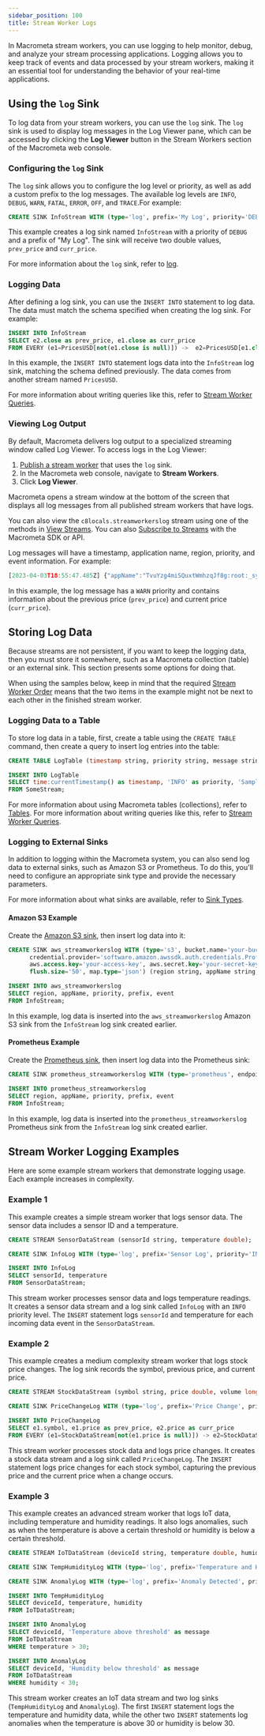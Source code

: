 ```yaml
---
sidebar_position: 100
title: Stream Worker Logs
---
```


In Macrometa stream workers, you can use logging to help monitor, debug, and analyze your stream processing applications. Logging allows you to keep track of events and data processed by your stream workers, making it an essential tool for understanding the behavior of your real-time applications.

## Using the `log` Sink

To log data from your stream workers, you can use the `log` sink. The `log` sink is used to display log messages in the Log Viewer pane, which can be accessed by clicking the **Log Viewer** button in the Stream Workers section of the Macrometa web console.

### Configuring the `log` Sink

The `log` sink allows you to configure the log level or priority, as well as add a custom prefix to the log messages. The available log levels are `INFO`, `DEBUG`, `WARN`, `FATAL`, `ERROR`, `OFF`, and `TRACE`.For example:

```sql
CREATE SINK InfoStream WITH (type='log', prefix='My Log', priority='DEBUG') (prev_price double, curr_price double);
```

This example creates a log sink named `InfoStream` with a priority of `DEBUG` and a prefix of "My Log". The sink will receive two double values, `prev_price` and `curr_price`.

For more information about the `log` sink, refer to [log](sink/sink-types/log).

### Logging Data

After defining a log sink, you can use the `INSERT INTO` statement to log data. The data must match the schema specified when creating the log sink. For example:

```sql
INSERT INTO InfoStream
SELECT e2.close as prev_price, e1.close as curr_price
FROM EVERY (e1=PricesUSD[not(e1.close is null)]) ->  e2=PricesUSD[e1.close >= e2.close];
```

In this example, the `INSERT INTO` statement logs data into the `InfoStream` log sink, matching the schema defined previously. The data comes from another stream named `PricesUSD`.

For more information about writing queries like this, refer to [Stream Worker Queries](query-guide/).

### Viewing Log Output

By default, Macrometa delivers log output to a specialized streaming window called Log Viewer. To access logs in the Log Viewer:

1. [Publish a stream worker](stream-worker-tasks/publish-unpublish-stream-workers) that uses the `log` sink.
2. In the Macrometa web console, navigate to **Stream Workers**.
3. Click **Log Viewer**.

Macrometa opens a stream window at the bottom of the screen that displays all log messages from all published stream workers that have logs.

You can also view the `c8locals.streamworkerslog` stream using one of the methods in [View Streams](../streams/stream-tasks/view-streams). You can also [Subscribe to Streams](../streams/stream-tasks/subscribe-streams) with the Macrometa SDK or API.

Log messages will have a timestamp, application name, region, priority, and event information. For example:

```js
[2023-04-03T18:55:47.485Z] {"appName":"TvuYzg4miSQuxtWmhzqJf8g:root:_system:log-producer","prefix":"","region":"play-us-west","priority":"WARN","event":{"prev_price":28220.23,"curr_price":28218.31}}
```

In this example, the log message has a `WARN` priority and contains information about the previous price (`prev_price`) and current price (`curr_price`).

## Storing Log Data

Because streams are not persistent, if you want to keep the logging data, then you must store it somewhere, such as a Macrometa collection (table) or an external sink. This section presents some options for doing that.

When using the samples below, keep in mind that the required [Stream Worker Order](stream-worker-basics/stream-worker-order) means that the two items in the example might not be next to each other in the finished stream worker.

### Logging Data to a Table

To store log data in a table, first, create a table using the `CREATE TABLE` command, then create a query to insert log entries into the table:

```sql
CREATE TABLE LogTable (timestamp string, priority string, message string);

INSERT INTO LogTable
SELECT time:currentTimestamp() as timestamp, 'INFO' as priority, 'Sample log message' as message
FROM SomeStream;
```

For more information about using Macrometa tables (collections), refer to [Tables](table/). For more information about writing queries like this, refer to [Stream Worker Queries](query-guide/).

### Logging to External Sinks

In addition to logging within the Macrometa system, you can also send log data to external sinks, such as Amazon S3 or Prometheus. To do this, you'll need to configure an appropriate sink type and provide the necessary parameters.

For more information about what sinks are available, refer to [Sink Types](sink/sink-types/).

#### Amazon S3 Example

Create the [Amazon S3 sink](sink/sink-types/s3), then insert log data into it:

```sql
CREATE SINK aws_streamworkerslog WITH (type='s3', bucket.name='your-bucket', object.path='streamworkerslog', aws.region='us-west-1',
      credential.provider='software.amazon.awssdk.auth.credentials.ProfileCredentialsProvider', 
      aws.access.key='your-access-key', aws.secret.key='your-secret-key',
      flush.size='50', map.type='json') (region string, appName string, priority string, prefix string, event object);

INSERT INTO aws_streamworkerslog
SELECT region, appName, priority, prefix, event
FROM InfoStream;
```

In this example, log data is inserted into the `aws_streamworkerslog` Amazon S3 sink from the `InfoStream` log sink created earlier.

#### Prometheus Example

Create the [Prometheus sink](sink/sink-types/prometheus), then insert log data into the Prometheus sink:

```sql
CREATE SINK prometheus_streamworkerslog WITH (type='prometheus', endpoint='http://localhost:9091', job='streamworkerslog', instance='my-instance') (region string, appName string, priority string, prefix string, event object);

INSERT INTO prometheus_streamworkerslog
SELECT region, appName, priority, prefix, event
FROM InfoStream;
```

In this example, log data is inserted into the `prometheus_streamworkerslog` Prometheus sink from the `InfoStream` log sink created earlier.

## Stream Worker Logging Examples

Here are some example stream workers that demonstrate logging usage. Each example increases in complexity.

### Example 1

This example creates a simple stream worker that logs sensor data. The sensor data includes a sensor ID and a temperature.

```sql
CREATE STREAM SensorDataStream (sensorId string, temperature double);

CREATE SINK InfoLog WITH (type='log', prefix='Sensor Log', priority='INFO') (sensorId string, temperature double);

INSERT INTO InfoLog
SELECT sensorId, temperature
FROM SensorDataStream;
```

This stream worker processes sensor data and logs temperature readings. It creates a sensor data stream and a log sink called `InfoLog` with an `INFO` priority level. The `INSERT` statement logs `sensorId` and temperature for each incoming data event in the `SensorDataStream`.

### Example 2

This example creates a medium complexity stream worker that logs stock price changes. The log sink records the symbol, previous price, and current price.

```sql
CREATE STREAM StockDataStream (symbol string, price double, volume long);

CREATE SINK PriceChangeLog WITH (type='log', prefix='Price Change', priority='INFO') (symbol string, prev_price double, curr_price double);

INSERT INTO PriceChangeLog
SELECT e1.symbol, e1.price as prev_price, e2.price as curr_price
FROM EVERY (e1=StockDataStream[not(e1.price is null)]) -> e2=StockDataStream[e1.price != e2.price];
```

This stream worker processes stock data and logs price changes. It creates a stock data stream and a log sink called `PriceChangeLog`. The `INSERT` statement logs price changes for each stock symbol, capturing the previous price and the current price when a change occurs.

### Example 3

This example creates an advanced stream worker that logs IoT data, including temperature and humidity readings. It also logs anomalies, such as when the temperature is above a certain threshold or humidity is below a certain threshold.

```sql
CREATE STREAM IoTDataStream (deviceId string, temperature double, humidity double, timestamp string);

CREATE SINK TempHumidityLog WITH (type='log', prefix='Temperature and Humidity', priority='INFO') (deviceId string, temperature double, humidity double);

CREATE SINK AnomalyLog WITH (type='log', prefix='Anomaly Detected', priority='WARN') (deviceId string, message string);

INSERT INTO TempHumidityLog
SELECT deviceId, temperature, humidity
FROM IoTDataStream;

INSERT INTO AnomalyLog
SELECT deviceId, 'Temperature above threshold' as message
FROM IoTDataStream
WHERE temperature > 30;

INSERT INTO AnomalyLog
SELECT deviceId, 'Humidity below threshold' as message
FROM IoTDataStream
WHERE humidity < 30;
```

This stream worker creates an IoT data stream and two log sinks (`TempHumidityLog` and `AnomalyLog`). The first `INSERT` statement logs the temperature and humidity data, while the other two `INSERT` statements log anomalies when the temperature is above 30 or humidity is below 30.
